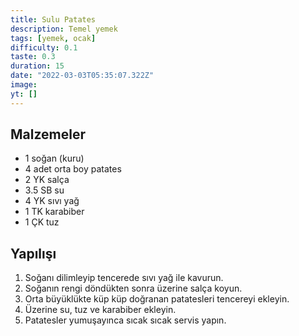 ```yaml
---
title: Sulu Patates
description: Temel yemek
tags: [yemek, ocak]
difficulty: 0.1
taste: 0.3
duration: 15
date: "2022-03-03T05:35:07.322Z"
image:
yt: []
---
```


## Malzemeler

- 1 soğan (kuru)
- 4 adet orta boy patates
- 2 YK salça
- 3.5 SB su
- 4 YK sıvı yağ
- 1 TK karabiber
- 1 ÇK tuz

## Yapılışı

1. Soğanı dilimleyip tencerede sıvı yağ ile kavurun.
2. Soğanın rengi döndükten sonra üzerine salça koyun.
3. Orta büyüklükte küp küp doğranan patatesleri tencereyi ekleyin.
4. Üzerine su, tuz ve karabiber ekleyin.
5. Patatesler yumuşayınca sıcak sıcak servis yapın.
